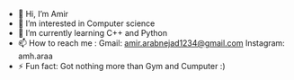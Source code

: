 - 👋 Hi, I’m Amir
- 👀 I’m interested in Computer science
- 🌱 I’m currently learning C++ and Python
- 📫 How to reach me : 
Gmail: amir.arabnejad1234@gmail.com
Instagram: amh.araa
- ⚡ Fun fact: Got nothing more than Gym and Cumputer :)

